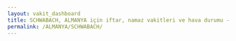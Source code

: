 ```yaml
---
layout: vakit_dashboard
title: SCHWABACH, ALMANYA için iftar, namaz vakitleri ve hava durumu - ilçe/eyalet seç
permalink: /ALMANYA/SCHWABACH/
---
```


<script type="text/javascript">
  var GLOBAL_COUNTRY = 'ALMANYA';
  var GLOBAL_CITY = 'SCHWABACH';
  var GLOBAL_STATE = '';
  var lat = 72;
  var lon = 21;
</script>
